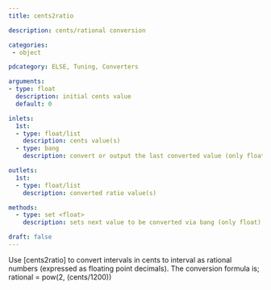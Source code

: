 ```yaml
---
title: cents2ratio

description: cents/rational conversion

categories: 
 - object

pdcategory: ELSE, Tuning, Converters

arguments:
- type: float
  description: initial cents value
  default: 0

inlets:
  1st:
  - type: float/list
    description: cents value(s)
  - type: bang
    description: convert or output the last converted value (only float)

outlets:
  1st:
  - type: float/list
    description: converted ratio value(s)

methods:
  - type: set <float>
    description: sets next value to be converted via bang (only float)

draft: false
---
```


Use [cents2ratio] to convert intervals in cents to interval as rational numbers (expressed as floating point decimals). The conversion formula is;
rational = pow(2, (cents/1200))
